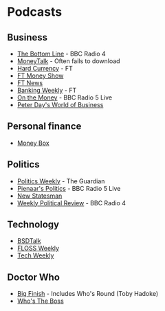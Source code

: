 Podcasts
========

Business
--------

 * [The Bottom Line](http://www.bbc.co.uk/podcasts/series/bottomline) - BBC Radio 4
 * [MoneyTalk](http://www.fool.co.uk/money-talk/) - Often fails to download
 * [Hard Currency](http://podcast.ft.com/index.php?sid=57) - FT
 * [FT Money Show](http://podcast.ft.com/index.php?sid=22)
 * [FT News](http://podcast.ft.com/index.php?sid=29)
 * [Banking Weekly](http://podcast.ft.com/index.php?sid=44) - FT
 * [On the Money](http://www.bbc.co.uk/podcasts/series/otm) - BBC Radio 5 Live
 * [Peter Day's World of Business](http://www.bbc.co.uk/podcasts/series/worldbiz)

Personal finance
----------------

 * [Money Box](http://www.bbc.co.uk/podcasts/series/moneybox)

Politics
--------

 * [Politics Weekly](http://www.guardian.co.uk/politics/series/politicsweekly) - The Guardian
 * [Pienaar's Politics](http://www.bbc.co.uk/podcasts/series/pienaar) - BBC Radio 5 Live
 * [New Statesman](http://www.newstatesman.com/podcast)
 * [Weekly Political Review](http://www.bbc.co.uk/podcasts/series/wpr) - BBC Radio 4

Technology
----------

 * [BSDTalk](http://bsdtalk.blogspot.co.uk/)
 * [FLOSS Weekly](http://twit.tv/show/floss-weekly)
 * [Tech Weekly](http://www.guardian.co.uk/technology/series/techweekly)
 
Doctor Who
----------

 * [Big Finish](http://bigfinish.com/podcasts) - Includes Who's Round (Toby Hadoke)
 * [Who's The Boss](http://frogpants.com/podcasts/whos-the-boss/)
